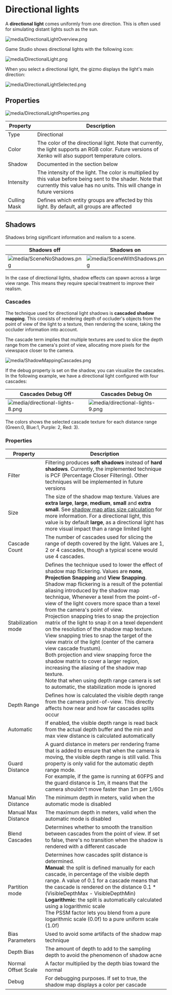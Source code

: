 # Directional lights

A **directional light** comes uniformly from one direction. This is often used for simulating distant lights such as the sun.

![media/DirectionalLightOverview.png](media/DirectionalLightOverview.png) 

Game Studio shows directional lights with the following icon:

![media/DirectionalLight.png](media/DirectionalLight.png) 

When you select a directional light, the gizmo displays the light's main direction:

![media/DirectionalLightSelected.png](media/DirectionalLightSelected.png) 

## Properties

![media/DirectionalLightProperties.png](media/DirectionalLightProperties.png) 

| Property     | Description                                                                                                         |
| ------------ | ------------------------------------------------------------------------------------------------------------------- |
| Type         | Directional                                                                                                         |
| Color        | The color of the directional light. Note that currently, the light supports an RGB color. Future versions of Xenko will also support temperature colors.
| Shadow      | Documented in the section below
|Intensity| The intensity of the light. The color is multiplied by this value before being sent to the shader. Note that currently this value has no units. This will change in future versions                                      |
| Culling Mask | Defines which entity groups are affected by this light. By default, all groups are affected                        |

## Shadows

Shadows bring significant information and realism to a scene.

| Shadows **off**                                          | Shadows **on**                                               |
| -------------------------------------------------------- | ------------------------------------------------------------ |
| ![media/SceneNoShadows.png](media/SceneNoShadows.png)  | ![media/SceneWithShadows.png](media/SceneWithShadows.png)  |

In the case of directional lights, shadow effects can spawn across a large view range. This means they require special treatment to improve their realism.

### Cascades

The technique used for directional light shadows is **cascaded shadow mapping**. This consists of rendering depth of occluder's objects from the point of view of the light to a texture, then rendering the scene, taking the occluder information into account.

The cascade term implies that multiple textures are used to slice the depth range from the camera's point of view, allocating more pixels for the viewspace closer to the camera.

![media/ShadowMappingCascades.png](media/ShadowMappingCascades.png) 

If the debug property is set on the shadow, you can visualize the cascades. In the following example, we have a directional light configured with four cascades:

| Cascades Debug Off                                                   | Cascades Debug On                                                    |
| -------------------------------------------------------------------- | -------------------------------------------------------------------- |
| ![media/directional-lights-8.png](media/directional-lights-8.png)  | ![media/directional-lights-9.png](media/directional-lights-9.png)  |

The colors shows the selected cascade texture for each distance range (Green:0, Blue:1, Purple: 2, Red: 3).

### Properties

| Property            | Description                                                                                                                                                                                                                       |
| ------------------- | --------------------------------------------------------------------------------------------------------------------------------------------------------------------------------------------------------------------------------- |
| Filter              | Filtering produces **soft shadows** instead of **hard shadows**. Currently, the implemented technique is PCF (Percentage Closer Filtering). Other techniques will be implemented in future versions
| Size                | The size of the shadow map texture. Values are **extra large**, **large**, **medium**, **small** and **extra small**. See [shadow map atlas size calculation](shadow-optimization.md) for more information. For a directional light, this value is by default **large**, as a directional light has more visual impact than a range limited light                                                                                            |
| Cascade Count       | The number of cascades used for slicing the range of depth covered by the light. Values are 1, 2 or 4 cascades, though a typical scene would use 4 cascades.                                                                      |
| Stabilization mode  | Defines the technique used to lower the effect of shadow map flickering. Values are **none**, **Projection Snapping** and **View Snapping**.         <br>Shadow map flickering is a result of the potential aliasing introduced by the shadow map technique, Whenever a texel from the point-of-view of the light covers more space than a texel from the camera's point of view. <br> Projection snapping tries to snap the projection matrix of the light to snap it on a texel dependent on the resolution of the shadow map texture. <br>View snapping tries to snap the target of the view matrix of the light (center of the camera view cascade frustum). <br>Both projection and view snapping force the shadow matrix to cover a larger region, increasing the aliasing of the shadow map texture. <br> Note that when using depth range camera is set to automatic, the stabilization mode is ignored                                                                                                                                   |
| Depth Range         | Defines how is calculated the visible depth range from the camera point-of-view. This directly affects how near and how far cascades splits occur                                                                                |
| Automatic           | If enabled, the visible depth range is read back from the actual depth buffer and the min and max view distance is calculated automatically                                                                                      |
| Guard Distance      | A guard distance in meters per rendering frame that is added to ensure that when the camera is moving, the visible depth range is still valid. This property is only valid for the automatic depth range mode. <br>For example, if the game is running at 60FPS and the guard distance is 1m, it means that the camera shouldn't move faster than 1m per 1/60s                                                                                     |
| Manual Min Distance | The minimum depth in meters, valid when the automatic mode is disabled                                                                                                                                                  |
| Manual Max Distance | The maximum depth in meters, valid when the automatic mode is disabled                                                                                                                                                  |
| Blend Cascades      | Determines whether to smooth the transition between cascades from the point of view. If set to false, there's no transition when the shadow is rendered with a different cascade                                                |
| Partition mode      | Determines how cascades split distance is determined. <br> **Manual**: the split is defined manually for each cascade, in percentage of the visible depth range. A value of 0.1 for a cascade means that the cascade is rendered on the distance 0.1 * (VisibleDepthMax - VisibleDepthMin) <br> **Logarithmic**: the split is automatically calculated using a logarithmic scale <br> The PSSM factor lets you blend from a pure logarithmic scale (0.0f) to a pure uniform scale (1.0f)                                                                                            |
| Bias Parameters     | Used to avoid some artifacts of the shadow map technique                                                                                                                                                     |
| Depth Bias          | The amount of depth to add to the sampling depth to avoid the phenomenon of shadow acne                                                                                                                                          |
| Normal Offset Scale | A factor multiplied by the depth bias toward the normal                                                                                                                                                                           |
| Debug               | For debugging purposes. If set to true, the shadow map displays a color per cascade                                                                                                                                           |


 

 

 

